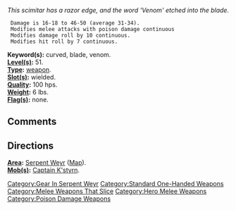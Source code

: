 *This scimitar has a razor edge, and the word 'Venom' etched into the
blade.*

` Damage is 16-18 to 46-50 (average 31-34).`  
` Modifies melee attacks with poison damage continuous`  
` Modifies damage roll by 10 continuous.`  
` Modifies hit roll by 7 continuous.`

**Keyword(s):** curved, blade, venom.  
**[Level(s)](Object_Level.md "wikilink"):** 51.  
**[Type](:Category:_Object_Types.md "wikilink"):**
[weapon](:Category:Weapons.md "wikilink").  
**[Slot(s)](Object_Slots.md "wikilink"):** wielded.  
**[Quality](Object_Quality.md "wikilink"):** 100 hps.  
**[Weight](Object_Weight.md "wikilink"):** 6 lbs.  
**[Flag(s)](:Category:_Object_Flags.md "wikilink"):** none.  

## Comments

## Directions

**[Area](:Category:_Areas.md "wikilink"):** [Serpent
Weyr](:Category:_Serpent_Weyr.md "wikilink")
([Map](Serpent_Weyr_Map.md "wikilink")).  
**[Mob(s)](:Category:_Mobs.md "wikilink"):** [Captain
K'styrn](Captain_K'styrn "wikilink").  

[Category:Gear In Serpent
Weyr](Category:Gear_In_Serpent_Weyr "wikilink") [Category:Standard
One-Handed Weapons](Category:Standard_One-Handed_Weapons "wikilink")
[Category:Melee Weapons That
Slice](Category:Melee_Weapons_That_Slice "wikilink") [Category:Hero
Melee Weapons](Category:Hero_Melee_Weapons "wikilink") [Category:Poison
Damage Weapons](Category:Poison_Damage_Weapons "wikilink")
